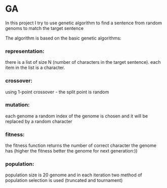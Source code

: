 # GA
In this project I try to use genetic algorithm to find a sentence from random genoms to match the target sentence

The algorithm is based on the basic genetic algorithms:

### representation: 
there is a list of size N (number of characters in the target sentence). each item in the list is a character.

### crossover: 
using 1-point crossover - the split point is random

### mutation: 
each genome a random index of the genome is chosen and it will be replaced by a random character

### fitness:
the fitness function returns the number of correct character the genome has (higher the fitness better the genome for next generation:))

### population: 
population size is 20 genome and in each iteration two method of population selection is used (truncated and tournament)
